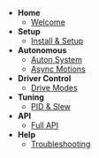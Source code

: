 * **Home**
  * [Welcome](README.md)
* **Setup**
  * [Install & Setup](setup.md)
* **Autonomous**
  * [Auton System](auton.md)
  * [Async Motions](auton.md#async-control)
* **Driver Control**
  * [Drive Modes](driver.md)
* **Tuning**
  * [PID & Slew](tuning.md)
* **API**
  * [Full API](api.md)
* **Help**
  * [Troubleshooting](troubleshooting.md)
